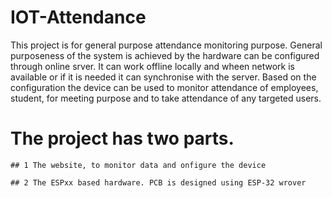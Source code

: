 # IOT-Attendance
This project is for general purpose attendance monitoring purpose. General purposeness of the system is achieved by the hardware can be configured through online srver. It can work offline locally and wheen network is available or if it is needed it can synchronise with the server. Based on the configuration the device can be used to monitor attendance of employees, student, for meeting purpose and to take attendance of any targeted users.

# The project has two parts.
    
    ## 1 The website, to monitor data and onfigure the device
    
    ## 2 The ESPxx based hardware. PCB is designed using ESP-32 wrover 
